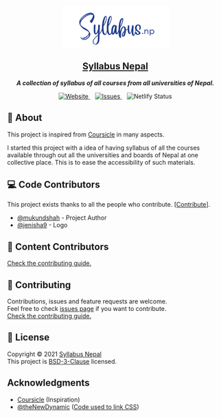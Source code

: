 <p align="center">
 <a href="https://syllabus-np.netlify.app">
 <img height="100px" src="./Syllabus.NP.svg" align="center" alt="Syllabus Nepal" />
 <h2 align="center">Syllabus Nepal</h2>
 </a>
 <p align="center"><b><i>A collection of syllabus of all courses from all universities of Nepal.</i></b></p>
</p>

<p align="center">
<a href="https://syllabus-np.netlify.app">
<img alt="Website" src="https://img.shields.io/website?url=https%3A%2F%2Fsyllabus-np.netlify.app">
<a>
<span>&nbsp;&nbsp;</span>
<a href="https://github.com/mukundshah/syllabusnepal/issues">
<img alt="Issues" src="https://img.shields.io/github/issues/mukundshah/syllabusnepal?color=2563EB">
<a>
<span>&nbsp;&nbsp;</span>
<img alt="Netlify Status" src="https://api.netlify.com/api/v1/badges/c3746156-e5f8-4928-bf6d-1b46e592e565/deploy-status">
</a>
</p>

## 🌟 About

This project is inspired from [Coursicle](https://www.coursicle.com/) in many aspects.

I started this project with a idea of having syllabus of all the courses available through out all the universities and boards of Nepal at one collective place. This is to ease the accessibility of such materials.

## 💻 Code Contributors

This project exists thanks to all the people who contribute. [[Contribute](CONTRIBUTING.md)].

-  [@mukundshah](https://github.com/mukundshah/) - Project Author
-  [@jenisha9](https://github.com/jenisha9) - Logo

## 📃 Content Contributors

[Check the contributing guide.](https://github.com/mukundshah/syllabusnepal/blob/main/CONTRIBUTING.md)

## 🤝 Contributing

Contributions, issues and feature requests are welcome.<br/>
Feel free to check [issues page](https://github.com/mukundshah/syllabusnepal/issues) if you want to contribute.<br/>
[Check the contributing guide.](https://github.com/mukundshah/syllabusnepal/blob/main/CONTRIBUTING.md)

## 📝 License

Copyright © 2021 [Syllabus Nepal](https://syllabus-np.netlify.app)<br/>
This project is [BSD-3-Clause](https://github.com/mukundshah/syllabusnepal/blob/main/LICENSE) licensed.

## Acknowledgments

-  [Coursicle](https://www.coursicle.com/) (Inspiration)
-  [@theNewDynamic](github.com/theNewDynamic/gohugo-theme-ananke) ([Code used to link CSS](https://github.com/mukundshah/syllabusnepal/tree/main/layouts/partials/func/style))
